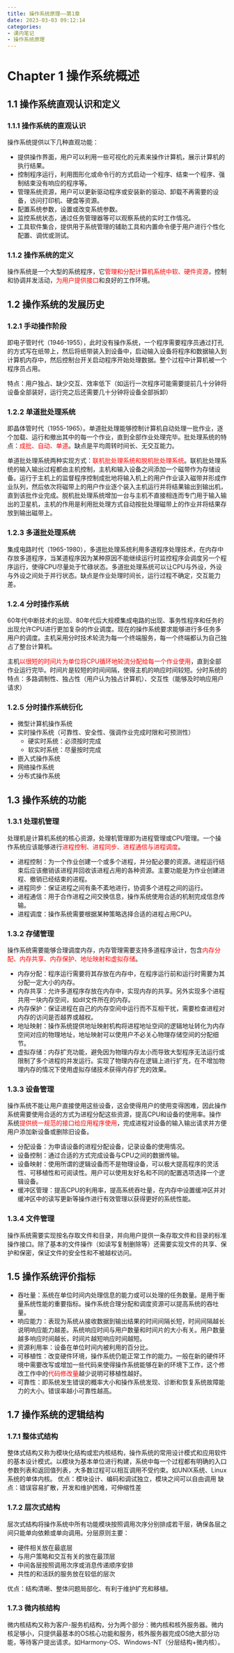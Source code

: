 ```yaml
---
title: 操作系统原理——第1章
date: 2023-03-03 09:12:14
categories:
- 课内笔记
- 操作系统原理
---
```

# Chapter 1 操作系统概述

## 1.1 操作系统直观认识和定义
### 1.1.1 操作系统的直观认识
操作系统提供以下几种直观功能：
- 提供操作界面，用户可以利用一些可视化的元素来操作计算机，展示计算机的执行结果。
- 控制程序运行，利用图形化或命令行的方式启动一个程序、结束一个程序、强制结束没有响应的程序等。
- 管理系统资源，用户可以更新驱动程序或安装新的驱动、卸载不再需要的设备，访问打印机、硬盘等资源。
- 配置系统参数，设置或改变系统参数。
- 监控系统状态，通过任务管理器等可以观察系统的实时工作情况。
- 工具软件集合，提供用于系统管理的辅助工具和内置命令便于用户进行个性化配置、调优或测试。

### 1.1.2 操作系统的定义
操作系统是一个大型的系统程序，它<font color=red>管理和分配计算机系统中软、硬件资源</font>，控制和协调并发活动，<font color=red>为用户提供接口</font>和良好的工作环境。

## 1.2 操作系统的发展历史
### 1.2.1 手动操作阶段
即电子管时代（1946-1955），此时没有操作系统，一个程序需要程序员通过打孔的方式写在纸带上，然后将纸带装入到设备中，启动输入设备将程序和数据输入到计算机内存中，然后控制台开关启动程序开始处理数据。整个过程中计算机被一个程序员占用。

特点：用户独占、缺少交互、效率低下（如运行一次程序可能需要提前几十分钟将设备全部装好，运行完之后还需要几十分钟将设备全部拆卸）

### 1.2.2 单道批处理系统
即晶体管时代（1955-1965）。单道批处理能够控制计算机自动处理一批作业，逐个加载、运行和撤出其中的每一个作业，直到全部作业处理完毕。批处理系统的特点：<font color=red>成批、自动、单道</font>。缺点是平均周转时间长、无交互能力。

单道批处理系统两种实现方式：<font color=red>联机批处理系统和脱机批处理系统</font>。联机批处理系统的输入输出过程都由主机控制，主机和输入设备之间添加一个磁带作为存储设备。运行于主机上的监督程序控制成批地将输入机上的用户作业读入磁带并形成作业队列，然后依次将磁带上的用户作业逐个装入主机运行并将结果输出到输出机，直到该批作业完成。脱机批处理系统增加一台与主机不直接相连而专门用于输入输出的卫星机，主机的作用是利用批处理方式自动按批处理磁带上的作业并将结果存放到输出磁带上。

### 1.2.3 多道批处理系统
集成电路时代（1965-1980），多道批处理系统利用多道程序处理技术，在内存中存放多道程序，当某道程序因为某种原因不能继续运行时监控程序会调度另一个程序运行，使得CPU尽量处于忙碌状态。多道批处理系统可以让CPU与外设，外设与外设之间处于并行状态。缺点是作业处理时间长，运行过程不确定，交互能力差。

### 1.2.4 分时操作系统
60年代中断技术的出现、80年代后大规模集成电路的出现、事务性程序和任务的出现允许CPU进行更加复杂的作业调度。现在的操作系统要求能够进行多任务多用户的调度。主机采用分时技术轮流为每一个终端服务，每一个终端都认为自己独占了整台计算机。

主机<font color=red>以很短的时间片为单位将CPU循环地轮流分配给每一个作业使用</font>，直到全部作业运行完毕。时间片是较短的时间间隔，使得主机的响应时间较短。分时系统的特点：多路调制性、独占性（用户认为独占计算机）、交互性（能够及时响应用户请求）

### 1.2.5 分时操作系统衍化
- 微型计算机操作系统
- 实时操作系统（可靠性、安全性、强调作业完成时限和可预测性）
	- 硬实时系统：必须按时完成
	- 软实时系统：尽量按时完成
- 嵌入式操作系统
- 网络操作系统
- 分布式操作系统

## 1.3 操作系统的功能
### 1.3.1 处理机管理
处理机是计算机系统的核心资源，处理机管理即为进程管理或CPU管理。一个操作系统应该能够进行<font color=red>进程控制、进程同步、进程通信与进程调度</font>。

- 进程控制：为一个作业创建一个或多个进程，并分配必要的资源。进程运行结束后应该撤销该进程并回收该进程占用的各种资源。主要功能是为作业创建进程、撤销已经结束的进程。
- 进程同步：保证进程之间有条不紊地进行，协调多个进程之间的运行。
- 进程通信：用于合作进程之间交换信息，操作系统使用合适的机制完成信息传输。
- 进程调度：操作系统需要根据某种策略选择合适的进程占用CPU。

### 1.3.2 存储管理
操作系统需要能够合理调度内存，内存管理需要支持多道程序设计，包含<font color=red>内存分配、内存共享、内存保护、地址映射和虚拟存储</font>。

- 内存分配：程序运行需要将其存放在内存中，在程序运行前和运行时需要为其分配一定大小的内存。
- 内存共享：允许多道程序存放在内存中，实现内存的共享。另外实现多个进程共用一块内存空间，如dll文件所在的内存。
- 内存保护：保证进程在自己的内存空间中运行而不互相干扰，需要检查进程对内存的访问是否越界或越权。
- 地址映射：操作系统提供地址映射机构将进程地址空间的逻辑地址转化为内存空间对应的物理地址，地址映射可以使用户不必关心物理存储空间的分配细节。
- 虚拟存储：内存扩充功能，避免因为物理内存太小而导致大型程序无法运行或限制了多个进程的并发运行。实现了物理内存在逻辑上进行扩充，在不增加物理内存的情况下使用虚拟存储技术获得内存扩充的效果。

### 1.3.3 设备管理
操作系统不能让用户直接使用这些设备，这会使得用户的使用变得困难，因此操作系统需要使用合适的方式为进程分配这些资源，提高CPU和设备的使用率。操作系统<font color=red>提供统一规范的接口给应用程序使用</font>，完成进程对设备的输入输出请求并方便用户添加新设备或删除旧设备。

- 分配设备：为申请设备的进程分配设备，记录设备的使用情况。
- 设备控制：通过合适的方式完成设备与CPU之间的数据传输。
- 设备映射：使用所谓的逻辑设备而不是物理设备，可以极大提高程序的灵活性、可移植性和可阅读性。用户可以使用友好名和不同的配置选项选择一个逻辑设备。
- 缓冲区管理：提高CPU的利用率，提高系统吞吐量，在内存中设置缓冲区并对缓冲区中的读写更新等操作进行有效管理以获得更好的系统性能。

### 1.3.4 文件管理
操作系统需要实现按名存取文件和目录，并向用户提供一条存取文件和目录的标准操作接口。除了基本的文件操作（如读写复制删除等）还需要实现文件的共享、保护和保密，保证文件的安全性和不被越权访问。

## 1.5 操作系统评价指标
- 吞吐量：系统在单位时间内处理信息的能力或可以处理的任务数量。是用于衡量系统性能的重要指标。操作系统合理分配和调度资源可以提高系统的吞吐量。
- 响应能力：表现为系统从接收数据到输出结果的时间间隔长短，时间间隔越长说明响应能力越差。系统响应时间与用户数量和时间片的大小有关。用户数量越多响应时间越长，时间片越短响应时间越短。
- 资源利用率：设备在单位时间内被利用的百分比。
- 可移植性：改变硬件环境，操作系统仍能正常工作的能力。一般在新的硬件环境中需要改写或增加一些代码来使得操作系统能够在新的环境下工作，这个修改工作中的<font color=red>代码修改量</font>越少说明可移植性越好。
- 可靠性：即系统发生错误的概率大小和操作系统发现、诊断和恢复系统故障能力的大小。错误率越小可靠性越高。

## 1.7 操作系统的逻辑结构
### 1.7.1 整体式结构
整体式结构又称为模块化结构或宏内核结构，操作系统的常用设计模式和应用软件的基本设计模式。以模块为基本单位进行构建，系统中每一个过程都有明确的入口参数列表和返回值列表，大多数过程可以相互调用不受约束。如UNIX系统、Linux系统的单体内核。
优点：模块设计、编码和调试独立，模块之间可以自由调用
缺点：错误容易扩散，开发和维护困难，可伸缩性差

### 1.7.2 层次式结构
层次式结构将操作系统中所有功能模块按照调用次序分别排成若干层，确保各层之间只能单向依赖或单向调用。分层原则主要：
- 硬件相关放在最底层
- 与用户策略和交互有关的放在最顶层
- 中间各层按照调用次序或消息传递顺序安排
- 共性的和活跃的服务放在较低的层次

优点：结构清晰、整体问题局部化、有利于维护扩充和移植。

### 1.7.3 微内核结构
微内核结构又称为客户-服务机结构，分为两个部分：微内核和核外服务器。微内核足够小，只提供最基本的OS核心功能和服务，核外服务器完成OS绝大部分功能，等待客户提出请求。如Harmony-OS、Windows-NT（分层结构+微内核）。